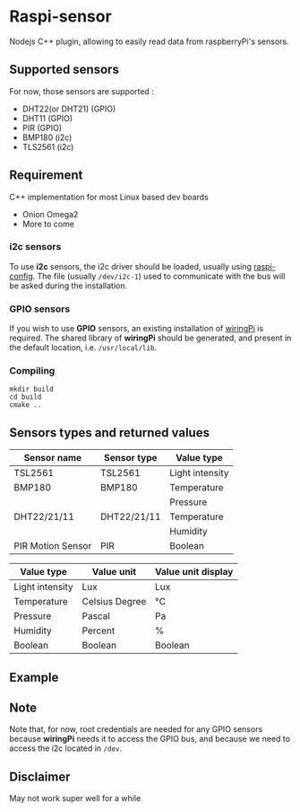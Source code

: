 # Raspi-sensor
Nodejs C++ plugin, allowing to easily read data from raspberryPi's sensors.

## Supported sensors
For now, those sensors are supported :
- DHT22(or DHT21) (GPIO)
- DHT11 (GPIO)
- PIR (GPIO)
- BMP180 (i2c)
- TLS2561 (i2c)

## Requirement
C++ implementation for most Linux based dev boards
- Onion Omega2
- More to come

### i2c sensors
To use **i2c** sensors, the i2c driver should be loaded, usually using [raspi-config](https://learn.adafruit.com/adafruits-raspberry-pi-lesson-4-gpio-setup/configuring-i2c). The file (usually `/dev/i2c-1`) used to communicate with the bus will be asked during the installation.

### GPIO sensors
If you wish to use **GPIO** sensors, an existing installation of [wiringPi](http://wiringpi.com/pins/) is required. The shared library of **wiringPi** should be generated, and present in the default location, i.e. `/usr/local/lib`.

### Compiling
```
mkdir build
cd build
cmake ..
```

## Sensors types and returned values
| Sensor name   | Sensor type | Value type      |
| ------------- | ----------- | --------------- |
| TSL2561       | TSL2561     | Light intensity |
| BMP180        | BMP180      | Temperature     |
|               |             | Pressure        |
| DHT22/21/11   | DHT22/21/11 | Temperature     |
|               |             | Humidity        |
| PIR Motion Sensor | PIR     | Boolean         |

| Value type      | Value unit     | Value unit display |
| --------------- | -------------- | ------------------ |
| Light intensity | Lux            | Lux                |
| Temperature     | Celsius Degree | °C                 |
| Pressure        | Pascal         | Pa                 |
| Humidity        | Percent        | %                  |
| Boolean         | Boolean        | Boolean            |

## Example

## Note
Note that, for now, root credentials are needed for any GPIO sensors because **wiringPi** needs it to access the GPIO bus, and because we need to access the i2c located in `/dev`.

## Disclaimer
May not work super well for a while
